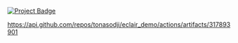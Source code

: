 <a href="https://eclairit.com:3787/fs/home/emelin/github/${{ github.repository }}/last_main/PROJECT.ecd">![Project Badge](https://github.com/tonasodji/eclair_badge/blob/main/badge.svg)</a>


https://api.github.com/repos/tonasodji/eclair_demo/actions/artifacts/317893901




